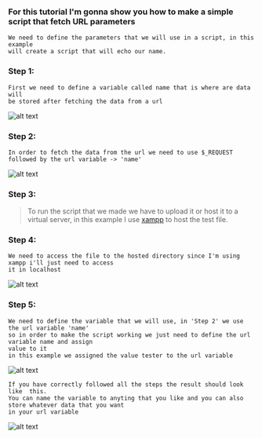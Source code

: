 ### For this tutorial I'm gonna show you how to make a simple script that fetch URL parameters


    We need to define the parameters that we will use in a script, in this example
    will create a script that will echo our name.
    
    
### Step 1: 
    First we need to define a variable called name that is where are data will
    be stored after fetching the data from a url
![alt text](https://image.prntscr.com/image/4zH638NATZafaNzdfXuORg.png "img 1")

### Step 2:
    In order to fetch the data from the url we need to use $_REQUEST followed by the url variable -> 'name'
![alt text](https://image.prntscr.com/image/Pb5-TxZkQkO9KoHgdWjcgg.png "img 2")

### Step 3:
 > To run the script that we made we have to upload it or host it to a virtual server, in this example
 > I use [xampp](https://www.apachefriends.org/index.html) to host the test file.
  
### Step 4:
    We need to access the file to the hosted directory since I'm using xampp i'll just need to access
    it in localhost
![alt text](https://image.prntscr.com/image/HF-o7tx5Tt2_AAwu_nvi2g.png "img 3")

### Step 5:
    We need to define the variable that we will use, in 'Step 2' we use the url variable 'name'
    so in order to make the script working we just need to define the url variable name and assign
    value to it
    in this example we assigned the value tester to the url variable
![alt text](https://image.prntscr.com/image/UdfvT2JRRu_eS7rsV0vwVA.png "img 4")
    
    If you have correctly followed all the steps the result should look like  this.
    You can name the variable to anyting that you like and you can also store whatever data that you want
    in your url variable
![alt text](https://image.prntscr.com/image/BBQfale4SbKnW48WX2u-rw.png "img 5")    
